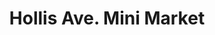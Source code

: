 ---
title: "Hollis Ave. Mini Market"
url: /saint-albans/hollis-ave-mini-market/
shop: Lebensmittel
---